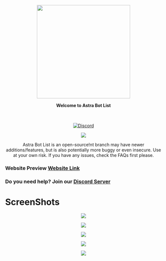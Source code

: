 <p align="center">
  <img src="https://media.discordapp.net/attachments/846824301676068874/847413435129135124/logo.png" width="300">
</p>

<p align="center">
  <b>Welcome to Astra Bot List</b>
</p>

<p align="center">
    <br/><br/>
    <a href="https://discord.gg/sQQFSnQhdt" target="_blank">
        <img src="https://img.shields.io/discord/793149744847257600?label=SUPPORT%20SERVER&style=for-the-badge" alt="Discord" />
    </a>
</p>
<p align="center">
  <img src="https://imgur.com/8gPvuAG.png">
</p>



<p align="center">
  Astra Bot List is an open-source!nt branch may have newer additions/features, but is also potentially more buggy or even insecure. Use at your own risk. If you have any issues, check the FAQs first please.
</p>

### Website Preview [Website Link](https://beta.astrabots.xyz/)
### Do you need help? Join our [Discord Server](https://astrabots.xyz/join)

# ScreenShots
<p align="center">
  <img src="https://user-images.githubusercontent.com/39243722/120173269-8a436200-c20c-11eb-84cc-18115a4be76c.png">
</p>
<p align="center">
  <img src="https://user-images.githubusercontent.com/39243722/120173403-acd57b00-c20c-11eb-8b2e-e5e3b09dcc69.png">
</p>
<p align="center">
  <img src="https://user-images.githubusercontent.com/39243722/120173517-c5459580-c20c-11eb-96e3-2683d73c456f.png">
</p>
<p align="center">
  <img src="https://user-images.githubusercontent.com/39243722/119623679-191d3c80-be11-11eb-9191-5f8bbd8d7bbc.png">
</p>
<p align="center">
  <img src="https://user-images.githubusercontent.com/39243722/119623756-29cdb280-be11-11eb-8bd0-d5e56a588c68.png">
</p>
